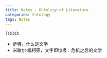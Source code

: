 ```yaml
---
title: Notes - Ontology of Literature
categories: Ontology
tags: Notes
---
```


TODO:
  - 萨特，什么是文学
  - 米歇尔·福柯等，文字即垃圾：危机之后的文学